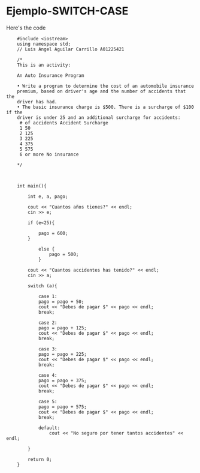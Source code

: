 # Ejemplo-SWITCH-CASE
Here's the code

        #include <iostream>
        using namespace std;
        // Luis Angel Aguilar Carrillo A01225421
        
        /*
        This is an activity:
        
        An Auto Insurance Program
        
        • Write a program to determine the cost of an automobile insurance
        premium, based on driver's age and the number of accidents that the
        driver has had.
        • The basic insurance charge is $500. There is a surcharge of $100 if the
        driver is under 25 and an additional surcharge for accidents:
         # of accidents Accident Surcharge
         1 50
         2 125
         3 225
         4 375
         5 575
         6 or more No insurance 
        
        */
        
        
        
        int main(){
        
        	int e, a, pago;
        
        	cout << "Cuantos años tienes?" << endl;
        	cin >> e;
        
        	if (e<25){
        
        		pago = 600;
        	}
        
        		else {
        			pago = 500;
        		}
        
        	cout << "Cuantos accidentes has tenido?" << endl;
        	cin >> a;
        
        	switch (a){
        
        		case 1: 
        		pago = pago + 50;
        		cout << "Debes de pagar $" << pago << endl; 
        		break;
        
        		case 2: 
        		pago = pago + 125;
        		cout << "Debes de pagar $" << pago << endl;
        		break;
        
        		case 3:
        		pago = pago + 225;
        		cout << "Debes de pagar $" << pago << endl;
        		break;
        
        		case 4:
        		pago = pago + 375;
        		cout << "Debes de pagar $" << pago << endl;
        		break;
        
        		case 5:
        		pago = pago + 575;
        		cout << "Debes de pagar $" << pago << endl;
        		break;
        
        		default:
        			cout << "No seguro por tener tantos accidentes" << endl;
        
        	}
        
        	return 0;
        }
